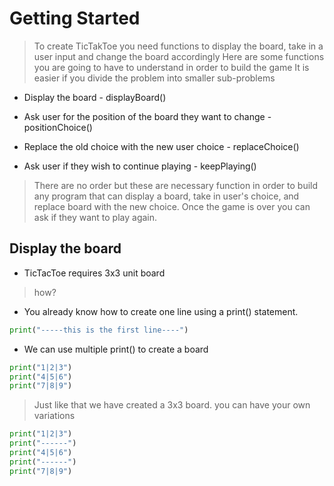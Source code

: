 # Getting Started

> To create TicTakToe you need functions to display the board, take in a user input and change the board accordingly
> Here are some functions you are going to have to understand in order to build the game
> It is easier if you divide the problem into smaller sub-problems

* Display the board - displayBoard()

* Ask user for the position of the board they want to change - positionChoice()

* Replace the old choice with the new user choice - replaceChoice()

* Ask user if they wish to continue playing - keepPlaying()

> There are no order but these are necessary function in order to build any program that can display a board, take in user's choice, and
> replace board with the new choice. Once the game is over you can ask if they want to play again.

## Display the board
* TicTacToe requires 3x3 unit board

> how?

* You already know how to create one line using a print() statement.
```python
print("-----this is the first line----")
```  
* We can use multiple print() to create a board
```python
print("1|2|3")
print("4|5|6")
print("7|8|9")
```
> Just like that we have created a 3x3 board.
> you can have your own variations 
```python 
print("1|2|3")
print("------")
print("4|5|6")
print("------")
print("7|8|9")
```
